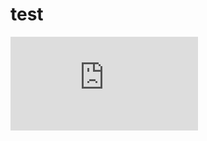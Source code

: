 # test
![alt text](https://github.com/ram46/test/blob/master/slide.html)
<!-- ![alt text](https://github.com/ram46/test/blob/master/black-background.png) -->
